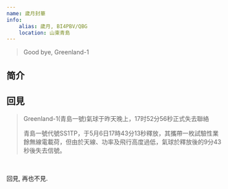 ```yaml
---
name: 歲月封華
info:
    alias: 歲月, BI4PBV/QBG
    location: 山東青島
---
```


> Good bye, Greenland-1

## 简介

## 回見

> Greenland-1(青島一號)氣球于昨天晚上，17时52分56秒正式失去聯絡
>
> 青島一號代號SS1TP，于5月6日17時43分13秒釋放，其攜帶一枚試驗性業餘無線電載荷，但由於天線、功率及飛行高度過低，氣球於釋放後的9分43秒後失去信號。

<br />

<BlurBlock>回見, 再也不見.</BlurBlock>
